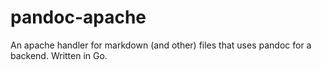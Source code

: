 # pandoc-apache
An apache handler for markdown (and other) files that uses pandoc for a backend. Written in Go.

